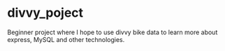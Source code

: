 # divvy_poject
Beginner project where I hope to use divvy bike data to learn more about express, MySQL and other technologies.
